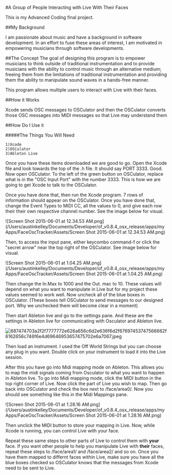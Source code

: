 #A Group of People Interacting with Live With Their Faces

This is my Advanced Coding final project. 

##My Background 

I am passionate about music and have a background in software development. In an effort to fuse these areas of interest, I am motivated in empowering musicians through software developments.

##The Concept
The goal of designing this program is to empower musicians to think outside of traditional instrumentation and to provide musicians with the ability to control music through an alternative medium; freeing them from the limitations of traditional instrumentation and providing them the ability to manipulate sound waves in a hands-free manner.

This program allows multiple users to interact with Live with their faces. 

##How it Works

Xcode sends OSC messages to OSCulator and then the OSCulator converts those OSC messages into MIDI messages so that Live may understand them 

##How Do I Use it

#####The Things You Will Need

	1)Xcode 
    2)OSCulator
    3)Ableton Live

Once you have these items downloaded we are good to go. Open the Xcode file and look towards the top of the .h file. It should say PORT 3333. Good. Now open OSCulator. To the left of the green button on OSCulator, replace what is in the "OSC Input Port" with the number 3333. This is how we are going to get Xcode to talk to the OSCulator.

Once you have done that, then run the Xcode program. 7 rows of information should appear on the OSCulator. Once you have done that, change the Event Types to MIDI CC, all the values to 0, and give each row their their own respective channel number. See the image below for visual. 

  
![Screen Shot 2015-06-01 at 12.34.53 AM.png](/Users/austinkelley/Documents/Developer/of_v0.8.4_osx_release/apps/myApps/FaceOscTracker/Assets/Screen Shot 2015-06-01 at 12.34.53 AM.png)

Then, to access the input pane, either keycombo command-f or click the "secret arrow" near the top right of the OSCulator. See image below for visual.


![Screen Shot 2015-06-01 at 1.04.25 AM.png](/Users/austinkelley/Documents/Developer/of_v0.8.4_osx_release/apps/myApps/FaceOscTracker/Assets/Screen Shot 2015-06-01 at 1.04.25 AM.png)

Then change the In.Max to 1000 and the Out. mac to 10. These values will depend on what you want to manipulate in Live but for my project these values seemed to work well. Now uncheck all of the blue boxes in OSCulator. (These boxes tell OSCulator to send messages to our designed port. Why we unchecked them will become clear in a moment)

Then start Ableton live and go to the settings pane. And these are the settings in Ableton live for communicating with Osculator and Ableton live. 

![687474703a2f2f7777772e626a656c6d2e636f6d2f67697453747566662f6162656c746f6e4d69646953657475702e6a7067.jpeg](/Users/austinkelley/Documents/Developer/of_v0.8.4_osx_release/apps/myApps/FaceOscTracker/Assets/687474703a2f2f7777772e626a656c6d2e636f6d2f67697453747566662f6162656c746f6e4d69646953657475702e6a7067.jpeg)


Then load an instrument. I used the Off World Strings but you can choose any plug in you want. Double click on your instrument to load it into the Live session. 

After this you have go into Midi mapping mode on Ableton. This allows you to map the midi signals coming from Osculator to what you want to happen in Ableton live. To go into Midi mapping mode, click the MIDI button in the top right corner of Live. Now click the part of Live you wish to map. Then go back into OSCulator and check the box next to /face/area0/. Now you should see something like this in the Midi Mappings pane.


![Screen Shot 2015-06-01 at 1.28.16 AM.png](/Users/austinkelley/Documents/Developer/of_v0.8.4_osx_release/apps/myApps/FaceOscTracker/Assets/Screen Shot 2015-06-01 at 1.28.16 AM.png)

Then unclick the MIDI button to store your mapping in Live. Now, while Xcode is running, you can control Live with your face. 

Repeat these same steps to other parts of Live to control them with **your** face. If you want other people to help you manipulate Live with **their** faces, repeat these steps to /face/area1/ and /face/area2/ and so on. Once you have them mapped to differnt faces within Live, make sure you have all the blue boxes checked so OSCulator knows that the messages from Xcode need to be sent to Live. 




